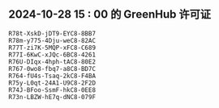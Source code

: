 ## 2024-10-28 15 : 00 的 GreenHub 许可证
```
R78t-XskD-jDT9-EYC8-8BB7
R78m-y775-4Dju-weC8-82AC
R77T-zi7K-5MQP-xFC8-C689
R77I-6KwC-xJQc-6BC8-4261
R76U-DIqx-4hph-tAC8-80E2
R767-0wo8-fbq7-a8C8-BD7C
R764-fU4s-Tsaq-2kC8-F4BA
R75y-L0qt-24A1-U9C8-2F2D
R74J-BFoo-SsmF-hkC8-0EE8
R73n-LBZW-hE7q-dNC8-079F
```

